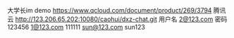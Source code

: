 大学长im demo
https://www.qcloud.com/document/product/269/3794  腾讯云
http://123.206.65.202:10080/caohui/dxz-chat.git
用户名  2@123.com    密码 123456
        1@123.com         111111
        sun@123.com       sun123